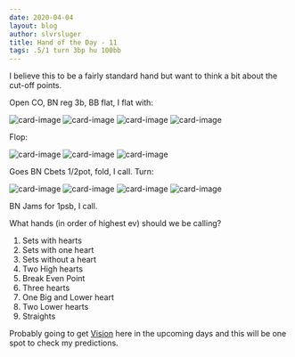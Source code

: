 ```yaml
---
date: 2020-04-04
layout: blog
author: slvrsluger
title: Hand of the Day - 11
tags: .5/1 turn 3bp hu 100bb
---
```


I believe this to be a fairly standard hand but want to think a bit about the cut-off points.

Open CO, BN reg 3b, BB flat, I flat with:

![card-image](/assets/cards/QD.svg#inline)
![card-image](/assets/cards/QS.svg#inline)
![card-image](/assets/cards/8H.svg#inline)
![card-image](/assets/cards/7S.svg#inline)

Flop:

![card-image](/assets/cards/QH.svg#inline)
![card-image](/assets/cards/9H.svg#inline)
![card-image](/assets/cards/2H.svg#inline)

Goes BN Cbets 1/2pot, fold, I call. Turn:

![card-image](/assets/cards/QH.svg#inline)
![card-image](/assets/cards/9H.svg#inline)
![card-image](/assets/cards/2H.svg#inline)
![card-image](/assets/cards/TH.svg#inline)

BN Jams for 1psb, I call.

What hands (in order of highest ev) should we be calling?

1. Sets with hearts
2. Sets with one heart
3. Sets without a heart
4. Two High hearts
5. Break Even Point
6. Three hearts
7. One Big and Lower heart
8. Two Lower hearts
9. Straights

Probably going to get [Vision](https://runitonce.com/vision) here in the upcoming days and this will be one spot to check my predictions.
